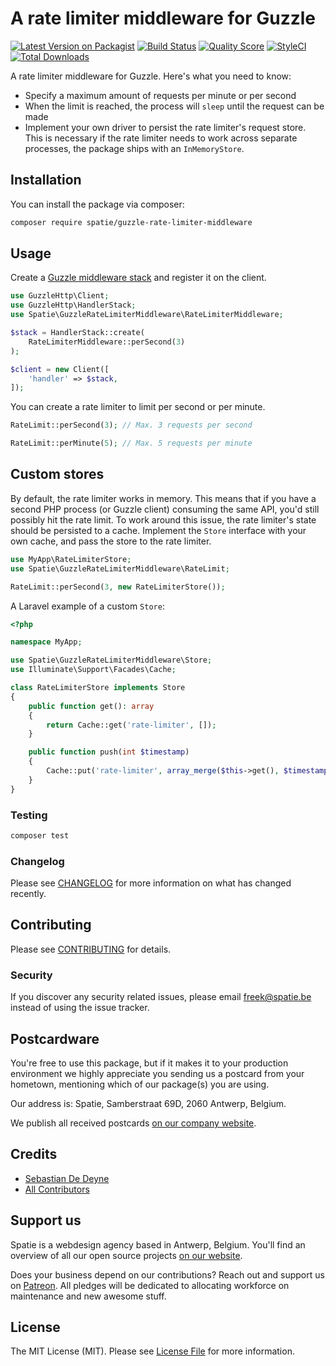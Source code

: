 # A rate limiter middleware for Guzzle

[![Latest Version on Packagist](https://img.shields.io/packagist/v/spatie/guzzle-rate-limit.svg?style=flat-square)](https://packagist.org/packages/spatie/guzzle-rate-limiter-middleware)
[![Build Status](https://img.shields.io/travis/spatie/guzzle-rate-limiter-middleware/master.svg?style=flat-square)](https://travis-ci.org/spatie/guzzle-rate-limiter-middleware)
[![Quality Score](https://img.shields.io/scrutinizer/g/spatie/guzzle-rate-limiter-middleware.svg?style=flat-square)](https://scrutinizer-ci.com/g/spatie/guzzle-rate-limiter-middleware)
[![StyleCI](https://github.styleci.io/repos/165693657/shield?branch=master)](https://github.styleci.io/repos/165693657)
[![Total Downloads](https://img.shields.io/packagist/dt/spatie/guzzle-rate-limit.svg?style=flat-square)](https://packagist.org/packages/spatie/guzzle-rate-limiter-middleware)

A rate limiter middleware for Guzzle. Here's what you need to know:

- Specify a maximum amount of requests per minute or per second
- When the limit is reached, the process will `sleep` until the request can be made
- Implement your own driver to persist the rate limiter's request store. This is necessary if the rate limiter needs to work across separate processes, the package ships with an `InMemoryStore`.

## Installation

You can install the package via composer:

```bash
composer require spatie/guzzle-rate-limiter-middleware
```

## Usage

Create a [Guzzle middleware stack](http://docs.guzzlephp.org/en/stable/handlers-and-middleware.html) and register it on the client.

```php
use GuzzleHttp\Client;
use GuzzleHttp\HandlerStack;
use Spatie\GuzzleRateLimiterMiddleware\RateLimiterMiddleware;

$stack = HandlerStack::create(
    RateLimiterMiddleware::perSecond(3)
);

$client = new Client([
    'handler' => $stack,
]);
```

You can create a rate limiter to limit per second or per minute.

```php
RateLimit::perSecond(3); // Max. 3 requests per second

RateLimit::perMinute(5); // Max. 5 requests per minute
```

## Custom stores

By default, the rate limiter works in memory. This means that if you have a second PHP process (or Guzzle client) consuming the same API, you'd still possibly hit the rate limit. To work around this issue, the rate limiter's state should be persisted to a cache. Implement the `Store` interface with your own cache, and pass the store to the rate limiter.

```php
use MyApp\RateLimiterStore;
use Spatie\GuzzleRateLimiterMiddleware\RateLimit;

RateLimit::perSecond(3, new RateLimiterStore());
```

A Laravel example of a custom `Store`:

```php
<?php

namespace MyApp;

use Spatie\GuzzleRateLimiterMiddleware\Store;
use Illuminate\Support\Facades\Cache;

class RateLimiterStore implements Store
{
    public function get(): array
    {
        return Cache::get('rate-limiter', []);
    }

    public function push(int $timestamp)
    {
        Cache::put('rate-limiter', array_merge($this->get(), $timestamp));
    }
}
```

### Testing

``` bash
composer test
```

### Changelog

Please see [CHANGELOG](CHANGELOG.md) for more information on what has changed recently.

## Contributing

Please see [CONTRIBUTING](CONTRIBUTING.md) for details.

### Security

If you discover any security related issues, please email freek@spatie.be instead of using the issue tracker.

## Postcardware

You're free to use this package, but if it makes it to your production environment we highly appreciate you sending us a postcard from your hometown, mentioning which of our package(s) you are using.

Our address is: Spatie, Samberstraat 69D, 2060 Antwerp, Belgium.

We publish all received postcards [on our company website](https://spatie.be/en/opensource/postcards).

## Credits

- [Sebastian De Deyne](https://github.com/sebastiandedeyne)
- [All Contributors](../../contributors)

## Support us

Spatie is a webdesign agency based in Antwerp, Belgium. You'll find an overview of all our open source projects [on our website](https://spatie.be/opensource).

Does your business depend on our contributions? Reach out and support us on [Patreon](https://www.patreon.com/spatie).
All pledges will be dedicated to allocating workforce on maintenance and new awesome stuff.

## License

The MIT License (MIT). Please see [License File](LICENSE.md) for more information.
